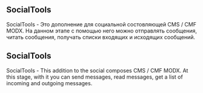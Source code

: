 ## SocialTools 
SocialTools - Это дополнение для социальной состовляющей CMS / CMF MODX. На данном этапе с помощью него можно отправлять сообщения, читать сообщения,  получать списки входящих и исходящих сообщений.
## SocialTools 
SocialTools - This addition to the social composes CMS / CMF MODX. At this stage, with it you can send messages, read messages, get a list of incoming and outgoing messages.


